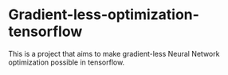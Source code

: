 # Gradient-less-optimization-tensorflow
This is a project that aims to make gradient-less Neural Network optimization possible in tensorflow. 

